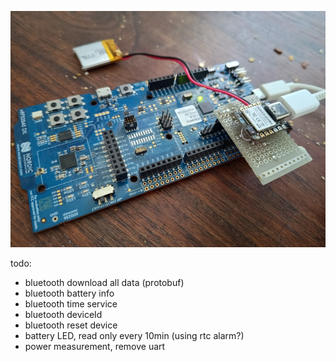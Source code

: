 ![testing](https://github.com/bcbergmanuu/LSM6_DSL_XIAO/blob/master/assets/testboard.jpg?raw=true)

todo:
-  bluetooth download all data (protobuf)
-  bluetooth battery info
-  bluetooth time service
-  bluetooth deviceId
-  bluetooth reset device  
-  battery LED, read only every 10min (using rtc alarm?)
-  power measurement, remove uart